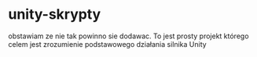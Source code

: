 # unity-skrypty
obstawiam ze nie tak powinno sie dodawac. To jest prosty projekt którego celem jest zrozumienie podstawowego działania silnika Unity 
